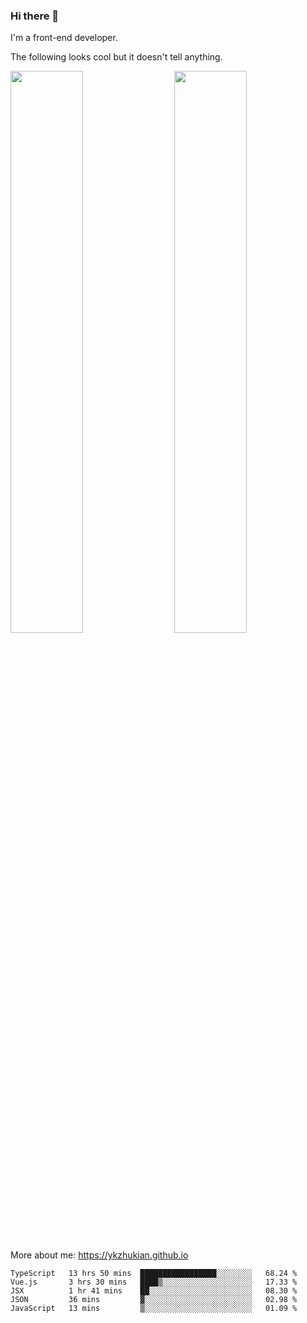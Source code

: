 ### Hi there 👋

I'm a front-end developer.

The following looks cool but it doesn't tell anything.

[<img align="right" width="48%" src="https://github-readme-stats.vercel.app/api?username=ykzhukian&show_icons=true&theme=dracula">](https://github.com/anuraghazra/github-readme-stats)

[<img width="48%" src="https://github-readme-stats.vercel.app/api/top-langs/?username=ykzhukian&layout=compact&theme=dracula">](https://github.com/anuraghazra/github-readme-stats)

More about me: 
https://ykzhukian.github.io

<!--START_SECTION:waka-->
```text
TypeScript   13 hrs 50 mins  █████████████████░░░░░░░░   68.24 % 
Vue.js       3 hrs 30 mins   ████▒░░░░░░░░░░░░░░░░░░░░   17.33 % 
JSX          1 hr 41 mins    ██░░░░░░░░░░░░░░░░░░░░░░░   08.30 % 
JSON         36 mins         ▓░░░░░░░░░░░░░░░░░░░░░░░░   02.98 % 
JavaScript   13 mins         ▒░░░░░░░░░░░░░░░░░░░░░░░░   01.09 % 
```
<!--END_SECTION:waka-->
